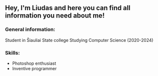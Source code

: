 ## Hey, I'm Liudas and here you can find all information you need about me!


### General information:

Student in Šiauliai State college
Studying Computer Science (2020-2024)

### Skills:

- Photoshop enthusiast
- Inventive programmer

###
